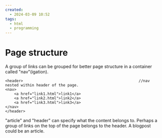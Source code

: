 ```yaml
---
created:
  - 2024-03-09 10:52
tags:
  - html
  - programming
---
```

# Page structure

A group of links can be grouped for better page structure in a container called "nav"(igation).
```
<header>													//nav nested within header of the page.
<nav> 	
	<a href="link1.html">link1</a>
	<a href="link2.html">link2</a>
	<a href="link3.html">link3</a>
</nav>
</header>
```

"article" and "header" can specify what the content belongs to.  Perhaps a group of links on the top of the page belongs to the header.  A blogpost could be an article.